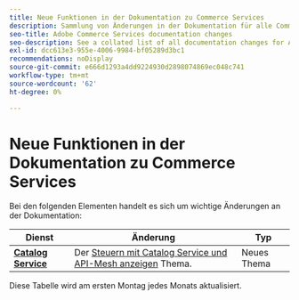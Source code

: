 ```yaml
---
title: Neue Funktionen in der Dokumentation zu Commerce Services
description: Sammlung von Änderungen in der Dokumentation für alle Commerce-Dienste
seo-title: Adobe Commerce Services documentation changes
seo-description: See a collated list of all documentation changes for Adobe Commerce Services and integration services.
exl-id: dcc613e3-955e-4006-9984-bf05289d3bc1
recommendations: noDisplay
source-git-commit: e666d1293a4dd9224930d2898074869ec048c741
workflow-type: tm+mt
source-wordcount: '62'
ht-degree: 0%

---
```


# Neue Funktionen in der Dokumentation zu Commerce Services

Bei den folgenden Elementen handelt es sich um wichtige Änderungen an der Dokumentation:

| Dienst | Änderung | Typ |
| -- | -- | -- |
| [**Catalog Service**](../live-search/guide-overview.md) | Der [Steuern mit Catalog Service und API-Mesh anzeigen](https://experienceleague.adobe.com/docs/commerce-merchant-services/catalog-service/taxes.html) Thema. | Neues Thema |

Diese Tabelle wird am ersten Montag jedes Monats aktualisiert.
